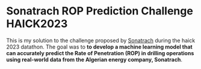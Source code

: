 # Sonatrach ROP Prediction Challenge HAICK2023

This is my solution to the challenge proposed by <a href="https://sonatrach.com/">Sonatrach</a> during the haick 2023 datathon.
The goal was to **to develop a machine learning model that can accurately predict the Rate of Penetration (ROP) in drilling operations using real-world data from the Algerian energy company, Sonatrach**.
